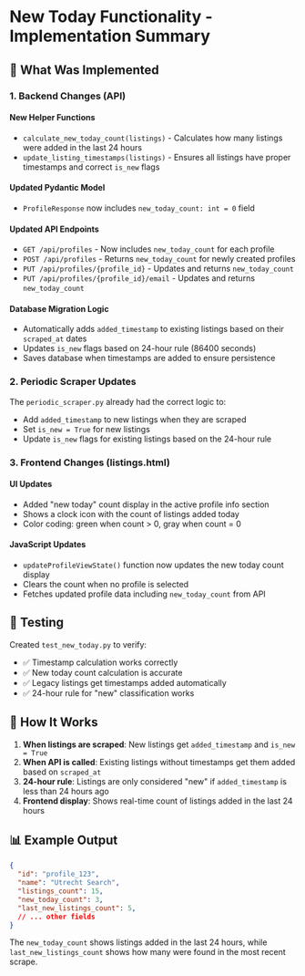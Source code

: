 # New Today Functionality - Implementation Summary

## 🎯 What Was Implemented

### 1. **Backend Changes (API)**

#### New Helper Functions
- `calculate_new_today_count(listings)` - Calculates how many listings were added in the last 24 hours
- `update_listing_timestamps(listings)` - Ensures all listings have proper timestamps and correct `is_new` flags

#### Updated Pydantic Model  
- `ProfileResponse` now includes `new_today_count: int = 0` field

#### Updated API Endpoints
- `GET /api/profiles` - Now includes `new_today_count` for each profile
- `POST /api/profiles` - Returns `new_today_count` for newly created profiles  
- `PUT /api/profiles/{profile_id}` - Updates and returns `new_today_count`
- `PUT /api/profiles/{profile_id}/email` - Updates and returns `new_today_count`

#### Database Migration Logic
- Automatically adds `added_timestamp` to existing listings based on their `scraped_at` dates
- Updates `is_new` flags based on 24-hour rule (86400 seconds)
- Saves database when timestamps are added to ensure persistence

### 2. **Periodic Scraper Updates**

The `periodic_scraper.py` already had the correct logic to:
- Add `added_timestamp` to new listings when they are scraped
- Set `is_new = True` for new listings
- Update `is_new` flags for existing listings based on the 24-hour rule

### 3. **Frontend Changes (listings.html)**

#### UI Updates
- Added "new today" count display in the active profile info section
- Shows a clock icon with the count of listings added today
- Color coding: green when count > 0, gray when count = 0

#### JavaScript Updates  
- `updateProfileViewState()` function now updates the new today count display
- Clears the count when no profile is selected
- Fetches updated profile data including `new_today_count` from API

## 🧪 Testing

Created `test_new_today.py` to verify:
- ✅ Timestamp calculation works correctly
- ✅ New today count calculation is accurate  
- ✅ Legacy listings get timestamps added automatically
- ✅ 24-hour rule for "new" classification works

## 🚀 How It Works

1. **When listings are scraped**: New listings get `added_timestamp` and `is_new = True`
2. **When API is called**: Existing listings without timestamps get them added based on `scraped_at`
3. **24-hour rule**: Listings are only considered "new" if `added_timestamp` is less than 24 hours ago
4. **Frontend display**: Shows real-time count of listings added in the last 24 hours

## 📊 Example Output

```json
{
  "id": "profile_123",
  "name": "Utrecht Search", 
  "listings_count": 15,
  "new_today_count": 3,
  "last_new_listings_count": 5,
  // ... other fields
}
```

The `new_today_count` shows listings added in the last 24 hours, while `last_new_listings_count` shows how many were found in the most recent scrape.
